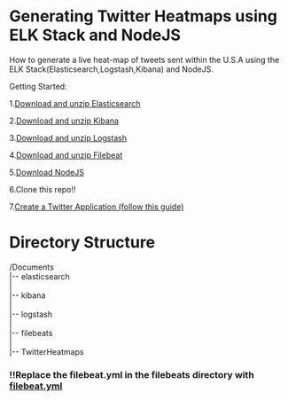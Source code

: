 # Generating Twitter Heatmaps using ELK Stack and NodeJS
How to generate a live heat-map of tweets sent within the U.S.A using the ELK Stack(Elasticsearch,Logstash,Kibana) and NodeJS.

Getting Started:

  1.[Download and unzip Elasticsearch](https://www.elastic.co/downloads/elasticsearch)
  
  2.[Download and unzip Kibana](https://www.elastic.co/downloads/kibana)
  
  3.[Download and unzip Logstash](https://www.elastic.co/downloads/logstash)
  
  4.[Download and unzip Filebeat](https://www.elastic.co/downloads/beats/filebeat)
  
  5.[Download NodeJS](https://nodejs.org/en/download/)
  
  6.Clone this repo!!
  
  7.[Create a Twitter Application (follow this guide)](http://docs.inboundnow.com/guide/create-twitter-application/)
  
  # Directory Structure
  
  /Documents
  <br/>
  |--    elasticsearch
  <br/>
  |
  <br/>
  |--    kibana
  <br/>
  |
  <br/>
  |--    logstash
  <br/>
  |
  <br/>
  |--    filebeats
  <br/>
  |
  <br/>
  |--    TwitterHeatmaps
  
  ### !!Replace the filebeat.yml in the filebeats directory with [filebeat.yml](https://github.com/mikebrusilov/TwitterHeatmaps/blob/master/filebeat.yml)
  
  
  




